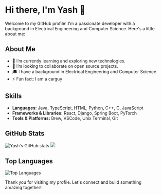 # Hi there, I'm Yash 👋

Welcome to my GitHub profile! I'm a passionate developer with a background in Electrical Engineering and Computer Science. Here's a little about me:

## About Me

- 🌱 I’m currently learning and exploring new technologies.
- 💼 I’m looking to collaborate on open source projects.
- 🎓 I have a background in Electrical Engineering and Computer Science.
- ⚡ Fun fact: I am a carguy

## Skills

- **Languages:** Java, TypeScript, HTML, Python, C++, C, JavaScript
- **Frameworks & Libraries:** React, Django, Spring Boot, PyTorch
- **Tools & Platforms:** Brew, VSCode, Unix Terminal, Git


## GitHub Stats

![Yash's GitHub stats](https://github-readme-stats.vercel.app/api?username=yakatyansh&show_icons=true&theme=radical)
![](https://github-readme-streak-stats.herokuapp.com/?user=yakatyansh&theme=dark&hide_border=false)

## Top Languages

![Top Languages](https://github-readme-stats.vercel.app/api/top-langs/?username=yakatyansh&layout=compact&theme=radical)

Thank you for visiting my profile. Let's connect and build something amazing together!

